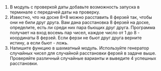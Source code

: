 1. В модуль с проверкой даты добавьте возможность запуска в терминале с передачей
 даты на проверку.
2. Известно, что на доске 8×8 можно расставить 8 ферзей так, чтобы они не били друг
друга. Вам дана расстановка 8 ферзей на доске, определите, есть ли среди них пара
бьющих друг друга. Программа получает на вход восемь пар чисел, каждое число от
1 до 8 - координаты 8 ферзей. Если ферзи не бьют друг друга верните истину, а если
бьют - ложь.
3. Напишите функцию в шахматный модуль. Используйте генератор случайных чисел
 для случайной расстановки ферзей в задаче выше. Проверяйте различный случайные
 варианты и выведите 4 успешных расстановки.
